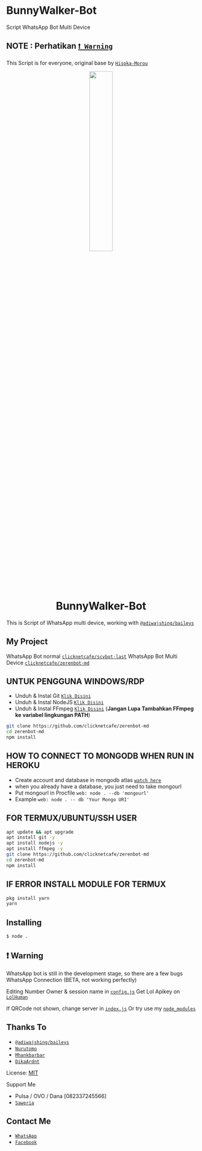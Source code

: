 # BunnyWalker-Bot
Script WhatsApp Bot Multi Device

## NOTE : Perhatikan [`❗ Warning`](https://github.com/clicknetcafe/zerenbot-md/blob/master/README.md#L65)
This Script is for everyone, original base by [`Hisoka-Morou`](https://github.com/DikaArdnt/Hisoka-Morou)

<p align="center">
	<img src="https://i.ibb.co/tmQVScZ/zero.jpg" width="35%" style="margin-left: auto;margin-right: auto;display: block;">
</p>
<h1 align="center">BunnyWalker-Bot</h1>

This is Script of WhatsApp multi device, working with [`@adiwajshing/baileys`](https://github.com/adiwajshing/baileys)

## My Project
WhatsApp Bot normal [`clicknetcafe/scvbot-last`](https://github.com/clicknetcafe/scvbot-last)
WhatsApp Bot Multi Device [`clicknetcafe/zerenbot-md`](https://github.com/clicknetcafe/zerenbot-md)


## UNTUK PENGGUNA WINDOWS/RDP

* Unduh & Instal Git [`Klik Disini`](https://git-scm.com/downloads)
* Unduh & Instal NodeJS [`Klik Disini`](https://nodejs.org/en/download)
* Unduh & Instal FFmpeg [`Klik Disini`](https://ffmpeg.org/download.html) (**Jangan Lupa Tambahkan FFmpeg ke variabel lingkungan PATH**)


```bash
git clone https://github.com/clicknetcafe/zerenbot-md
cd zerenbot-md
npm install
```

## HOW TO CONNECT TO MONGODB WHEN RUN IN HEROKU

* Create account and database in mongodb atlas [`watch here`](https://youtu.be/rPqRyYJmx2g)
* when you already have a database, you just need to take mongourl
* Put mongourl in Procfile `web: node . --db 'mongourl'`
* Example `web: node . -- db 'Your Mongo URI'`



## FOR TERMUX/UBUNTU/SSH USER

```bash
apt update && apt upgrade
apt install git -y
apt install nodejs -y
apt install ffmpeg -y
git clone https://github.com/clicknetcafe/zerenbot-md
cd zerenbot-md
npm install
```

## IF ERROR INSTALL MODULE FOR TERMUX

```bash
pkg install yarn
yarn
```

## Installing
```bash
$ node .
```

## ❗ Warning
WhatsApp bot is still in the development stage, so there are a few bugs
WhatsApp Connection (BETA, not working perfectly)

Editing Number Owner & session name in [`config.js`](https://github.com/clicknetcafe/zerenbot-md/blob/master/config.js)
Get Lol Apikey on [`LolHuman`](https://api.lolhuman.xyz/pricing)

If QRCode not shown, change server in [`index.js`](https://github.com/clicknetcafe/zerenbot-md/blob/master/index.js#L59)
Or try use my [`node_modules`](https://drive.google.com/file/d/1d5jAckexDLvW54iAAnN4PgjrWgPg1Y6l/view?usp=sharing)


## Thanks To
* [`@adiwajshing/baileys`](https://github.com/adiwajshing/baileys)
* [`Nurutomo`](https://github.com/Nurutomo)
* [`Mhankbarbar`](https://github.com/MhankBarBar)
* [`DikaArdnt`](https://github.com/DikaArdnt)

License: [MIT](https://en.wikipedia.org/wiki/MIT_License)

Support Me
* Pulsa / OVO / Dana [082337245566]
* [`Saweria`](https://saweria.co/clicknetcafe)

## Contact Me
* [`WhatsApp`](https://wa.me/6282337245566)
* [`Facebook`](https://www.facebook.com/dikzsaga)


